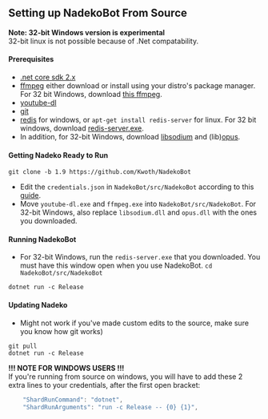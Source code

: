 ## Setting up NadekoBot From Source

**Note: 32-bit Windows version is experimental**  
32-bit linux is not possible because of .Net compatability.

#### Prerequisites  
- [.net core sdk 2.x][.netcore]  
- [ffmpeg][ffmpeg] either download or install using your distro's package manager. For 32 bit Windows, download [this ffmpeg](https://github.com/MaybeGoogle/NadekoFiles/blob/master/x86%20Prereqs/NadekoBot_Music/ffmpeg.exe?raw=true).  
- [youtube-dl](http://rg3.github.io/youtube-dl/download.html)  
- [git][git]  
- [redis][redis] for windows, or `apt-get install redis-server` for linux. For 32 bit windows, download [redis-server.exe](https://github.com/MaybeGoogle/NadekoFiles/blob/master/x86%20Prereqs/redis-server.exe?raw=true).  
- In addition, for 32-bit Windows, download [libsodium](https://github.com/MaybeGoogle/NadekoFiles/blob/master/x86%20Prereqs/NadekoBot_Music/libsodium.dll?raw=true) and (lib)[opus](https://github.com/MaybeGoogle/NadekoFiles/blob/master/x86%20Prereqs/NadekoBot_Music/opus.dll?raw=true).  

#### Getting Nadeko Ready to Run  
`git clone -b 1.9 https://github.com/Kwoth/NadekoBot`  
- Edit the `credentials.json` in `NadekoBot/src/NadekoBot` according to this [guide](http://nadekobot.readthedocs.io/en/latest/JSON%20Explanations/#setting-up-credentialsjson-file).  
- Move `youtube-dl.exe` and `ffmpeg.exe` into `NadekoBot/src/NadekoBot`. For 32-bit Windows, also replace `libsodium.dll` and `opus.dll` with the ones you downloaded.   

#### Running NadekoBot  
- For 32-bit Windows, run the `redis-server.exe` that you downloaded. You must have this window open when you use NadekoBot.
`cd NadekoBot/src/NadekoBot`   

`dotnet run -c Release`  

#### Updating Nadeko  
- Might not work if you've made custom edits to the source, make sure you know how git works)  

`git pull`  
`dotnet run -c Release`

**!!! NOTE FOR WINDOWS USERS  !!!**  
If you're running from source on windows, you will have to add these 2 extra lines to your credentials, after the first open bracket:
```js
    "ShardRunCommand": "dotnet",
    "ShardRunArguments": "run -c Release -- {0} {1}",
```

[.netcore]: https://www.microsoft.com/net/download/core#/sdk
[ffmpeg]: http://ffmpeg.zeranoe.com/builds/
[git]: https://git-scm.com/downloads
[redis]: https://github.com/MicrosoftArchive/redis/releases/latest

